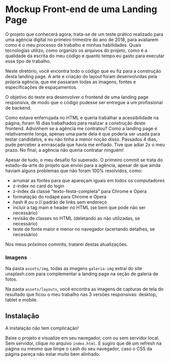 # Mockup Front-end de uma Landing Page

O projeto que conhecerá agora, trata-se de um teste prático realizado para uma agência digital no primeiro trimestre do ano de 2018, para avaliarem como é o meu processo de trabalho e minhas habilidades. Quais tecnologias utilizo, como organizo os arquivos do projeto, como é a qualidade da escrita do meu código e quanto tempo eu gasto para executar esse tipo de trabalho.

Neste diretório, você encontra todo o código que eu fiz para a construção desta landing page. A arte e criação do layout foram desenvolvidas pela própria agência, que me passaram todas as imagens, fontes e especificações de espaçamentos.

O objetivo do teste era desenvolver o frontend de uma landing page responsiva, de modo que o código pudesse ser entregue a um profissional de backend.

Como estava enferrujada no HTML e queria trabalhar a acessibilidade na página, foram 16 dias trabalhados para realizar a construção deste frontend. Adivinhem se a agência me contratou? Como a landing page é relativamente longa, apenas uma parte dela é que poderia ser usada para testar candidatos, e eu não tinha a menor noção disso. Passados 4 dias, pude perceber a enrrascada que havia me enfiado. Tive que adiar 2x o meu prazo. No final, a agência não queria contratar ninguém!

Apesar de tudo, o meu desafio foi superado. O primeiro commit se trata do estado-da-arte do projeto que enviei para a agência, apesar de que ainda haviam alguns problemas que não foram 100% resolvidos, como:

* arrumar as fontes para que apareçam iguais em todos os computadores
* z-index no card do login
* z-index da classe "texto-festa-completa" para Chrome e Opera
* formatação do rodapé para Chrome e Opera
* hash # ou o // padrão de links sem endereço
* incluir a tag main e header no HTML (se bem que pode não ser necessário)
* revisão de classes no HTML (deletando as não utilizadas, se necessário)
* teste de fonte maior e menor no navegador (acertando detalhes, se necessário)

Nos meus próximos commits, tratarei destas atualizações.


### Imagens

Na pasta `assets/img`, todas as imagens `galeria-img` extraí do site unsplash.com para complementar a landing page na seção de galeria de fotos.

Na pasta `assets/layouts`, você encontra as imagens de capturas de tela do resultado que ficou o meu trabalho nas 3 versões responsivas: desktop, tablet e mobile.


## Instalação

A instalação não tem complicação!

Baixe o projeto e visualize em seu navegador, com ou sem servidor local. Sem servidor, clique no arquivo `index.html`. E sugiro que dê um refresh na página ou mesmo que limpe o cash do seu navegador, caso o CSS da página pareça não estar muito bem alinhado.

